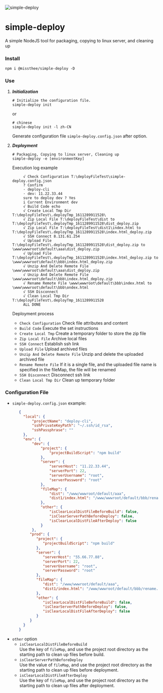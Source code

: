![simple-deploy](https://socialify.git.ci/MissThee/simple-deploy/image?font=KoHo&forks=1&language=1&owner=1&pattern=Circuit%20Board&stargazers=1&theme=Light)
# simple-deploy

A simple NodeJS tool for packaging, copying to linux server, and cleaning up

### Install

```
npm i @missthee/simple-deploy -D
```

### Use

1. ***Initialization***
   ```shell
   # Initialize the configuration file.
   simple-deploy init
   ```
   or
   ```shell
   # chinese
   simple-deploy init -l zh-CN
   ```
   Generate configuration file `simple-deploy.config.json` after option.


2. ***Deployment***
   ```shell
   # Packaging, Copying to linux server, Cleaning up
   simple-deploy -e [environmentKey]
   ```
   Execution log example
   ```text
        √ Check Configuration T:\deployFileTest\simple-deploy.config.json
        ? Confirm
        · deploy-cli
        · dev: 11.22.33.44
        sure to deploy dev ? Yes
        i Current Environment dev
        √ Build Code echo
        √ Create Local Tmp Dir T:\deployFileTest\.deployTmp_1611289911528\
        √ Zip Local File T:\deployFileTest\dist to T:\deployFileTest\.deployTmp_1611289911528\dist_deploy.zip
        √ Zip Local File T:\deployFileTest\dist1\index.html to T:\deployFileTest\.deployTmp_1611289911528\index.html_deploy.zip
        √ SSH Connect 8.131.61.254
        √ Upload File T:\deployFileTest\.deployTmp_1611289911528\dist_deploy.zip to \www\wwwroot\default\aaa\dist_deploy.zip
        √ Upload File T:\deployFileTest\.deployTmp_1611289911528\index.html_deploy.zip to \www\wwwroot\default\bbb\index.html_deploy.zip
        √ Unzip And Delete Remote File \www\wwwroot\default\aaa\dist_deploy.zip
        √ Unzip And Delete Remote File \www\wwwroot\default\bbb\index.html_deploy.zip
        √ Rename Remote File \www\wwwroot\default\bbb\index.html to \www\wwwroot\default\bbb\ondex.html
        √ SSH Disconnect
        √ Clean Local Tmp Dir T:\deployFileTest\.deployTmp_1611289911528
        ALL DONE
   ```
   Deployment process
    + `Check Configuration` Check file attributes and content
    + `Build Code` Execute the set instructions
    + `Create Local Tmp` Create a temporary folder to store the zip file
    + `Zip Local File` Archive local files
    + `SSH Connect` Establish ssh link
    + `Upload File` Upload archived files
    + `Unzip And Delete Remote File` Unzip and delete the uploaded archived file
    + `Rename Remote File` If it is a single file, and the uploaded file name is specified in the fileMap, the file will be renamed
    + `SSH Disconnect` Disconnect ssh link
    + `Clean Local Tmp Dir` Clean up temporary folder

### Configuration File

+ `simple-deploy.config.json` example:
   ```json
      {
      	"local": {
      		"projectName": "deploy-cli",              
      		"sshPrivateKeyPath": "~/.ssh/id_rsa", 
      		"sshPassphrase": ""
      	},
      	"env": {
      		"dev": {
      			"project": {
      				"projectBuildScript": "npm build"
      			},
      			"server": {
      				"serverHost": "11.22.33.44",
      				"serverPort": 22,
      				"serverUsername": "root",
      				"serverPassword": "root"
      			},
      			"fileMap": {
      				"dist": "/www/wwwroot/default/aaa",
      				"dist1/index.html": "/www/wwwroot/default/bbb/rename.html"
      			},
      			"other": {
      				"isClearLocalDistFileBeforeBuild": false,
      				"isClearServerPathBeforeDeploy": false,
      				"isClearLocalDistFileAfterDeploy": false
      			}
      		},
           "prod": {
              "project": {
                 "projectBuildScript": "npm build"
              },
              "server": {
                 "serverHost": "55.66.77.88",
                 "serverPort": 22,
                 "serverUsername": "root",
                 "serverPassword": "root"
              },
              "fileMap": {
                 "dist": "/www/wwwroot/default/aaa",
                 "dist1/index.html": "/www/wwwroot/default/bbb/rename.html"
              },
              "other": {
                 "isClearLocalDistFileBeforeBuild": false,
                 "isClearServerPathBeforeDeploy": false,
                 "isClearLocalDistFileAfterDeploy": false
              }
           }
      	}
      }
   ```
+ `other` option
    + `isClearLocalDistFileBeforeBuild`  
      Use the key of `fileMap`, and use the project root directory as the starting path to clean up files before build.
    + `isClearServerPathBeforeDeploy`  
      Use the value of `fileMap`, and use the project root directory as the starting path to clean up files before deployment.
    + `isClearLocalDistFileAfterDeploy`  
      Use the key of `fileMap`, and use the project root directory as the starting path to clean up files after deployment.
